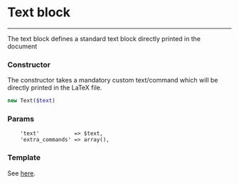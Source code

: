 # Text block
-------------------------------

The text block defines a standard text block directly printed in the document

### Constructor

The constructor takes a mandatory custom text/command which will be directly printed in the LaTeX file.

```php
new Text($text)
```

### Params

```
    'text'           => $text,
    'extra_commands' => array(),
```

### Template

See [here](https://github.com/bobvandevijver/latex-bundle/blob/master/src/Resources/views/Element/text.tex.twig).

